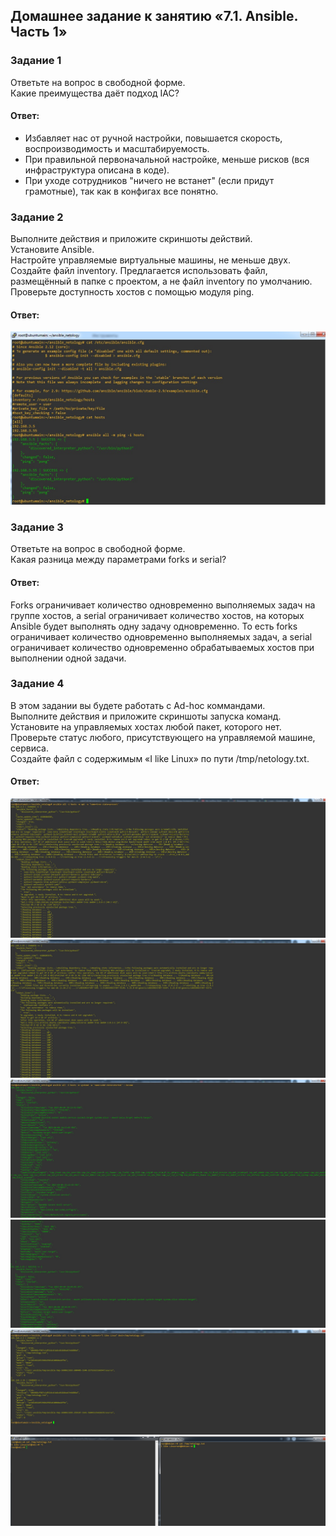 ## Домашнее задание к занятию «7.1. Ansible. Часть 1»

### Задание 1  
Ответьте на вопрос в свободной форме.  
Какие преимущества даёт подход IAC?  

#### Ответ:  
- Избавляет нас от ручной настройки, повышается скорость, воспроизводимость и масштабируемость.   
- При правильной первоначальной настройке, меньше рисков (вся инфраструктура описана в коде).   
- При уходе сотрудников "ничего не встанет" (если придут грамотные), так как в конфигах все понятно.  


### Задание 2  
Выполните действия и приложите скриншоты действий.  
Установите Ansible.  
Настройте управляемые виртуальные машины, не меньше двух.  
Создайте файл inventory. Предлагается использовать файл, размещённый в папке с проектом, а не файл inventory по умолчанию.  
Проверьте доступность хостов с помощью модуля ping.  

#### Ответ:  
![](https://github.com/networksuperman/netology_dev_ops/blob/main/SLINA-19/IT%20System%20and%20OS%20Linux/img/7-01-1.jpg)  

### Задание 3  
Ответьте на вопрос в свободной форме.  
Какая разница между параметрами forks и serial?  

#### Ответ:  
Forks ограничивает количество одновременно выполняемых задач на группе хостов, а serial ограничивает количество хостов, на которых Ansible будет выполнять одну задачу одновременно. То есть forks ограничивает количество одновременно выполняемых задач, а serial ограничивает количество одновременно обрабатываемых хостов при выполнении одной задачи.  

### Задание 4  
В этом задании вы будете работать с Ad-hoc коммандами.  
Выполните действия и приложите скриншоты запуска команд.  
Установите на управляемых хостах любой пакет, которого нет.  
Проверьте статус любого, присутствующего на управляемой машине, сервиса.  
Создайте файл с содержимым «I like Linux» по пути /tmp/netology.txt.  

#### Ответ:  
![](https://github.com/networksuperman/netology_dev_ops/blob/main/SLINA-19/IT%20System%20and%20OS%20Linux/img/7-04-1.jpg)  
![](https://github.com/networksuperman/netology_dev_ops/blob/main/SLINA-19/IT%20System%20and%20OS%20Linux/img/7-04-1-1.jpg)  
![](https://github.com/networksuperman/netology_dev_ops/blob/main/SLINA-19/IT%20System%20and%20OS%20Linux/img/7-04-2-1.jpg)  
![](https://github.com/networksuperman/netology_dev_ops/blob/main/SLINA-19/IT%20System%20and%20OS%20Linux/img/7-04-2-2.jpg)  
![](https://github.com/networksuperman/netology_dev_ops/blob/main/SLINA-19/IT%20System%20and%20OS%20Linux/img/7-04-3-1.jpg)  
![](https://github.com/networksuperman/netology_dev_ops/blob/main/SLINA-19/IT%20System%20and%20OS%20Linux/img/7-04-3-2.jpg)  
